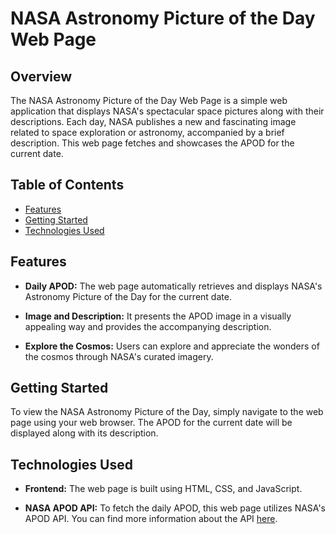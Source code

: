 # NASA Astronomy Picture of the Day Web Page

## Overview

The NASA Astronomy Picture of the Day Web Page is a simple web application that displays NASA's spectacular space pictures along with their descriptions. Each day, NASA publishes a new and fascinating image related to space exploration or astronomy, accompanied by a brief description. This web page fetches and showcases the APOD for the current date.

## Table of Contents

- [Features](#features)
- [Getting Started](#getting-started)
- [Technologies Used](#technologies-used)


## Features

- **Daily APOD:** The web page automatically retrieves and displays NASA's Astronomy Picture of the Day for the current date.

- **Image and Description:** It presents the APOD image in a visually appealing way and provides the accompanying description.

- **Explore the Cosmos:** Users can explore and appreciate the wonders of the cosmos through NASA's curated imagery.

## Getting Started

To view the NASA Astronomy Picture of the Day, simply navigate to the web page using your web browser. The APOD for the current date will be displayed along with its description.


## Technologies Used

- **Frontend:** The web page is built using HTML, CSS, and JavaScript.

- **NASA APOD API:** To fetch the daily APOD, this web page utilizes NASA's APOD API. You can find more information about the API [here](https://api.nasa.gov/planetary/apod).
